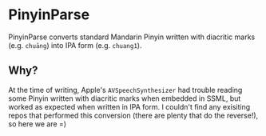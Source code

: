 # PinyinParse

PinyinParse converts standard Mandarin Pinyin written with diacritic marks (e.g. `chuāng`) into IPA form (e.g. `chuang1`).

## Why?
At the time of writing, Apple's `AVSpeechSynthesizer`  had trouble reading some Pinyin written with diacritic marks when embedded in SSML, but worked as expected when written in IPA form. I couldn't find any exisiting repos that performed this conversion (there are plenty that do the reverse!), so here we are =)
